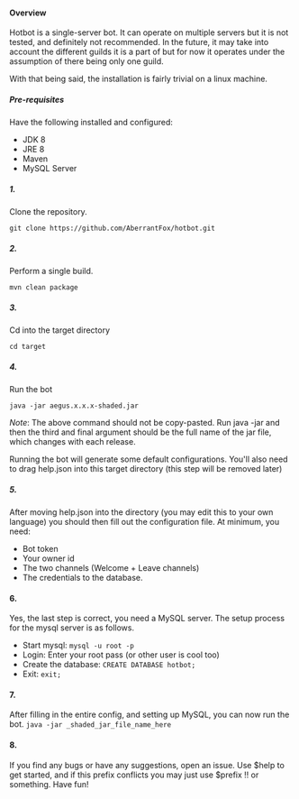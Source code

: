 #### Overview
Hotbot is a single-server bot. It can operate on multiple servers but it is
not tested, and definitely not recommended. In the future, it may take into 
account the different guilds it is a part of but for now it operates under the
assumption of there being only one guild.

With that being said, the installation is fairly trivial on a linux machine.

##### Pre-requisites
Have the following installed and configured:

- JDK 8
- JRE 8
- Maven
- MySQL Server

##### 1.
Clone the repository.

 `git clone https://github.com/AberrantFox/hotbot.git`
 
##### 2.
Perform a single build.

`mvn clean package`

##### 3. 
Cd into the target directory

`cd target`

##### 4. 
Run the bot

`java -jar aegus.x.x.x-shaded.jar`

*Note*: The above command should not be copy-pasted. Run java -jar and then the third and final argument
should be the full name of the jar file, which changes with each release.

Running the bot will generate some default configurations. You'll also need
to drag help.json into this target directory (this step will be removed later)

##### 5.
After moving help.json into the directory (you may edit this to your own language) you should
then fill out the configuration file. At minimum, you need:

 - Bot token
 - Your owner id
 - The two channels (Welcome + Leave channels)
 - The credentials to the database.

#### 6.
Yes, the last step is correct, you need a MySQL server. 
The setup process for the mysql server is as follows.

  - Start mysql: `mysql -u root -p`
  - Login: Enter your root pass (or other user is cool too)
  - Create the database: `CREATE DATABASE hotbot;`
  - Exit: `exit;`

#### 7.
After filling in the entire config, and setting up MySQL, you can now
run the bot. `java -jar _shaded_jar_file_name_here`


#### 8.
If you find any bugs or have any suggestions, open an issue.
Use $help to get started, and if this prefix conflicts you may just use
$prefix !! or something. Have fun!  